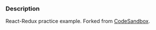 ### Description
React-Redux practice example. Forked from [CodeSandbox](https://codesandbox.io/s/6vwyqrpqk3).